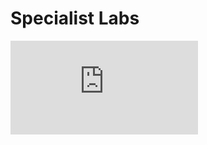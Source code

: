 # Specialist Labs

![OS Fundamentals I](https://github.com/mitchcr/specialist/blob/main/OS_Fundamentals_I/OS%20Fundamentals%20I.md)
